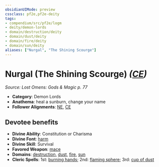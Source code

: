 ```yaml
---
obsidianUIMode: preview
cssclass: pf2e,pf2e-deity
tags:
- compendium/src/pf2e/logm
- deity/demon-lords
- domain/destruction/deity
- domain/dust/deity
- domain/fire/deity
- domain/sun/deity
aliases: ["Nurgal", "The Shining Scourge"]
---
```

# Nurgal (The Shining Scourge) *([CE](/rules/traits/chaotic-evil-b1.md))*  
*Source: Lost Omens: Gods & Magic p. 77*  

- **Category**: Demon Lords
- **Anathema**: heal a sunburn, change your name
- **Follower Alignments**: [NE](/rules/traits/neutral-evil-b1.md), [CE](/rules/traits/chaotic-evil-b1.md)

## Devotee benefits

- **Divine Ability**: Constitution or Charisma
- **Divine Font**: [harm](/compendium/spells/harm.md)
- **Divine Skill**: Survival
- **Favored Weapon**: [mace](/compendium/equipment/items/mace.md)
- **Domains**: [destruction](/compendium/setting/domains.md#Destruction), [dust](/compendium/setting/domains.md#Dust), [fire](/compendium/setting/domains.md#Fire), [sun](/compendium/setting/domains.md#Sun)
- **Cleric Spells**: 1st: [burning hands](/compendium/spells/burning-hands.md); 2nd: [flaming sphere](/compendium/spells/flaming-sphere.md); 3rd: [cup of dust](/compendium/spells/cup-of-dust-logm.md)